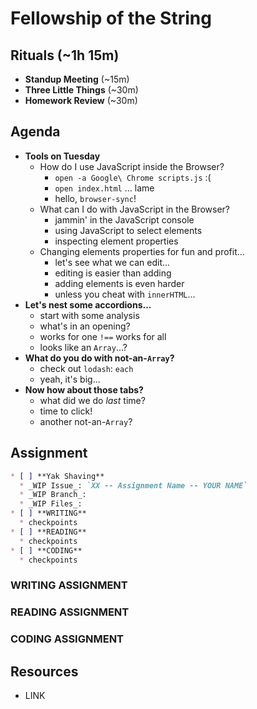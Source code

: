 # Fellowship of the String

## Rituals (~1h 15m)

* **Standup Meeting** (~15m)
* **Three Little Things** (~30m)
* **Homework Review** (~30m)

## Agenda

* **Tools on Tuesday**
  * How do I use JavaScript inside the Browser?
    * `open -a Google\ Chrome scripts.js` :(
    * `open index.html` ... lame
    * hello, `browser-sync`!
  * What can I do with JavaScript in the Browser?
    * jammin' in the JavaScript console
    * using JavaScript to select elements
    * inspecting element properties
  * Changing elements properties for fun and profit...
    * let's see what we can edit...
    * editing is easier than adding
    * adding elements is even harder
    * unless you cheat with `innerHTML`...
* **Let's nest some accordions...**
  * start with some analysis
  * what's in an opening?
  * works for one `!==` works for all
  * looks like an `Array`...?
* **What do you do with not-an-`Array`?**
  * check out `lodash`: `each`
  * yeah, it's big...
* **Now how about those tabs?**
  * what did we do _last_ time?
  * time to click!
  * another not-an-`Array`?

## Assignment

```markdown
* [ ] **Yak Shaving**
  * _WIP Issue_: `XX -- Assignment Name -- YOUR NAME`
  * _WIP Branch_:
  * _WIP Files_:
* [ ] **WRITING**
  * checkpoints
* [ ] **READING**
  * checkpoints
* [ ] **CODING**
  * checkpoints
```

### WRITING ASSIGNMENT

### READING ASSIGNMENT

### CODING ASSIGNMENT

## Resources

* LINK
